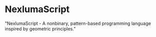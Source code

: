 # NexlumaScript
"NexlumaScript - A nonbinary, pattern-based programming language inspired by geometric principles."
